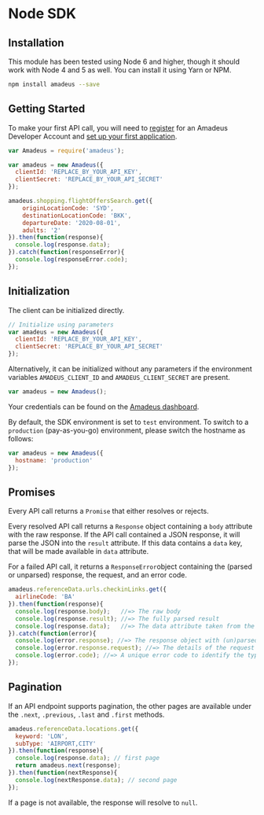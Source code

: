 # Node SDK

## Installation

This module has been tested using Node 6 and higher, though it should work with Node 4 and 5 as well. You can install it using Yarn or NPM.

```sh
npm install amadeus --save
```

## Getting Started

To make your first API call, you will need to [register](https://developers.amadeus.com/register) for an Amadeus Developer Account and [set up your first application](https://developers.amadeus.com/my-apps).

```js
var Amadeus = require('amadeus');

var amadeus = new Amadeus({
  clientId: 'REPLACE_BY_YOUR_API_KEY',
  clientSecret: 'REPLACE_BY_YOUR_API_SECRET'
});

amadeus.shopping.flightOffersSearch.get({
    originLocationCode: 'SYD',
    destinationLocationCode: 'BKK',
    departureDate: '2020-08-01',
    adults: '2'
}).then(function(response){
  console.log(response.data);
}).catch(function(responseError){
  console.log(responseError.code);
});
```

## Initialization

The client can be initialized directly.

```js
// Initialize using parameters
var amadeus = new Amadeus({
  clientId: 'REPLACE_BY_YOUR_API_KEY',
  clientSecret: 'REPLACE_BY_YOUR_API_SECRET'
});
```

Alternatively, it can be initialized without any parameters if the environment variables `AMADEUS_CLIENT_ID` and `AMADEUS_CLIENT_SECRET` are present.

```js
var amadeus = new Amadeus();
```

Your credentials can be found on the [Amadeus dashboard](https://developers.amadeus.com/my-apps).

By default, the SDK environment is set to `test` environment. To switch to a `production` (pay-as-you-go) environment, please switch the hostname as follows:

```js
var amadeus = new Amadeus({
  hostname: 'production'
});
```

## Promises

Every API call returns a `Promise` that either resolves or rejects. 

Every resolved API call returns a `Response` object containing a `body` attribute with the raw response. If the API call contained a JSON response, it will parse the JSON into the `result` attribute. If this data contains a `data` key, that will be made available in `data` attribute.

For a failed API call, it returns a `ResponseError`object containing the (parsed or unparsed) response, the request, and an error code.

```js
amadeus.referenceData.urls.checkinLinks.get({
  airlineCode: 'BA'
}).then(function(response){
  console.log(response.body);   //=> The raw body
  console.log(response.result); //=> The fully parsed result
  console.log(response.data);   //=> The data attribute taken from the result
}).catch(function(error){
  console.log(error.response); //=> The response object with (un)parsed data
  console.log(error.response.request); //=> The details of the request made
  console.log(error.code); //=> A unique error code to identify the type of error
});
```

## Pagination

If an API endpoint supports pagination, the other pages are available under the `.next`, `.previous`, `.last` and `.first` methods.

```js
amadeus.referenceData.locations.get({
  keyword: 'LON',
  subType: 'AIRPORT,CITY'
}).then(function(response){
  console.log(response.data); // first page
  return amadeus.next(response);
}).then(function(nextResponse){
  console.log(nextResponse.data); // second page
});
```

If a page is not available, the response will resolve to `null`.
